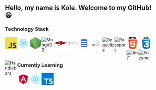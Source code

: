 ## Hello, my name is Kole. Welcome to my GitHub! 😄

### Technology Stack

<a align=left href='https://developer.mozilla.org/en-US/docs/Web/Guide/HTML/HTML5'>
  <img alt="HTML5" width="40px" src="https://raw.githubusercontent.com/github/explore/80688e429a7d4ef2fca1e82350fe8e3517d3494d/topics/html/html.png" />
</a>
<a align=left href='https://developer.mozilla.org/en-US/docs/Web/CSS'>
  <img alt="CSS3" width="40px" src="https://raw.githubusercontent.com/github/explore/80688e429a7d4ef2fca1e82350fe8e3517d3494d/topics/css/css.png" />
</a>
<a href='https://www.javascript.com/'>
  <img align=left alt="JavaScript" width="40x" src="https://raw.githubusercontent.com/github/explore/80688e429a7d4ef2fca1e82350fe8e3517d3494d/topics/javascript/javascript.png" />
 </a>
<img align=left alt="React" width="40px" src="https://raw.githubusercontent.com/github/explore/80688e429a7d4ef2fca1e82350fe8e3517d3494d/topics/react/react.png" />
<img align=left alt="Node" width="40px" src="https://raw.githubusercontent.com/github/explore/80688e429a7d4ef2fca1e82350fe8e3517d3494d/topics/nodejs/nodejs.png" />
<img align=left alt="MongoDB" width="40px" src="https://www.instana.com/media//01_INSTANA_IconSet_MongoDB.svg" />
<img align=left alt="Mongoose" width="40px" src="https://raw.githubusercontent.com/github/explore/80688e429a7d4ef2fca1e82350fe8e3517d3494d/topics/mongoose/mongoose.png" />
<img align=left alt="Express" width="40px" src="https://raw.githubusercontent.com/github/explore/80688e429a7d4ef2fca1e82350fe8e3517d3494d/topics/express/express.png" />
<img align=left alt="SQL" width="40px" src="https://raw.githubusercontent.com/github/explore/80688e429a7d4ef2fca1e82350fe8e3517d3494d/topics/sql/sql.png" />
<img align=left alt="mySQL" width="40px" src="https://raw.githubusercontent.com/github/explore/80688e429a7d4ef2fca1e82350fe8e3517d3494d/topics/mysql/mysql.png" />
<img align=left alt="Sequelize" width="40px" src="https://cdn.iconscout.com/icon/free/png-512/sequelize-1175001.png" />
<img align=left alt="Passport" width="40px" src="https://avatars.githubusercontent.com/u/1160530?s=200&v=4" />
<img align=left alt=Jest" width="40px" src="https://nx.dev/assets/documentation/11.2.7/shared/jest-logo.png" />
<img align=left alt="Enzyme" width="40px" src="https://cdn2.iconfinder.com/data/icons/social-icons-33/128/Airbnb-512.png" />
<img align=left alt="Handlebars" width="40px" src="https://cdn.iconscout.com/icon/free/png-512/handlebars-282936.png" />
     
<br />
<br />

### Currently Learning
<img align=left alt="Angular" width="40px" src="https://raw.githubusercontent.com/github/explore/80688e429a7d4ef2fca1e82350fe8e3517d3494d/topics/angular/angular.png" />
<img align=left alt="React Native" width="40px" src="https://raw.githubusercontent.com/github/explore/80688e429a7d4ef2fca1e82350fe8e3517d3494d/topics/react-native/react-native.png" />
<img align=left alt="TypeScript" width="40px" src="https://raw.githubusercontent.com/github/explore/80688e429a7d4ef2fca1e82350fe8e3517d3494d/topics/typescript/typescript.png" />

